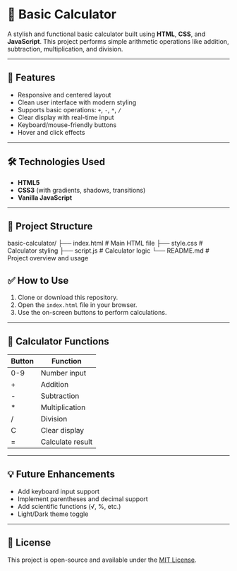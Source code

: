 # 🧮 Basic Calculator

A stylish and functional basic calculator built using **HTML**, **CSS**, and **JavaScript**. This project performs simple arithmetic operations like addition, subtraction, multiplication, and division.

---

## 🚀 Features

- Responsive and centered layout
- Clean user interface with modern styling
- Supports basic operations: `+`, `-`, `*`, `/`
- Clear display with real-time input
- Keyboard/mouse-friendly buttons
- Hover and click effects

---

## 🛠️ Technologies Used

- **HTML5**
- **CSS3** (with gradients, shadows, transitions)
- **Vanilla JavaScript**

---

## 📁 Project Structure

basic-calculator/
├── index.html # Main HTML file
├── style.css # Calculator styling
├── script.js # Calculator logic
└── README.md # Project overview and usage

## ✅ How to Use

1. Clone or download this repository.
2. Open the `index.html` file in your browser.
3. Use the on-screen buttons to perform calculations.

---

## 🔧 Calculator Functions

| Button | Function        |
|--------|-----------------|
| 0-9    | Number input    |
| +      | Addition        |
| -      | Subtraction     |
| *      | Multiplication  |
| /      | Division        |
| C      | Clear display   |
| =      | Calculate result|

---

## 💡 Future Enhancements

- Add keyboard input support
- Implement parentheses and decimal support
- Add scientific functions (√, %, etc.)
- Light/Dark theme toggle

---

## 📜 License

This project is open-source and available under the [MIT License](LICENSE).